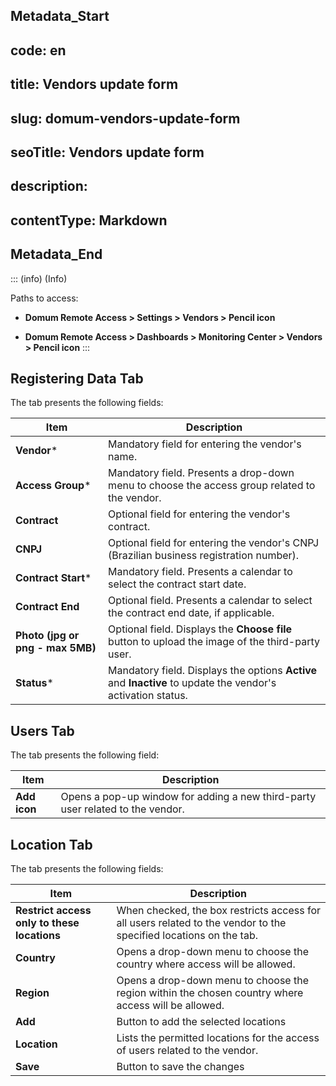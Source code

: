 ## Metadata_Start 
## code: en
## title: Vendors update form 
## slug: domum-vendors-update-form 
## seoTitle: Vendors update form 
## description:  
## contentType: Markdown 
## Metadata_End

::: (info) (Info)

Paths to access:

  - **Domum Remote Access > Settings > Vendors > Pencil icon**

  - **Domum Remote Access > Dashboards > Monitoring Center > Vendors > Pencil icon**
:::
## Registering Data Tab

The tab presents the following fields:

| Item          | Description                                                |
|---------------|------------------------------------------------------------|
| **Vendor***       | Mandatory field for entering the vendor's name.            |
| **Access Group*** | Mandatory field. Presents a drop-down menu to choose the access group related to the vendor. |
| **Contract**      | Optional field for entering the vendor's contract.          |
| **CNPJ**          | Optional field for entering the vendor's CNPJ (Brazilian business registration number). |
| **Contract Start*** | Mandatory field. Presents a calendar to select the contract start date. |
| **Contract End**  | Optional field. Presents a calendar to select the contract end date, if applicable. |
| **Photo (jpg or png - max 5MB)** | Optional field. Displays the **Choose file** button to upload the image of the third-party user. |
| **Status***       | Mandatory field. Displays the options **Active** and **Inactive** to update the vendor's activation status. |

## Users Tab

The tab presents the following field:

| Item    | Description                                                |
|---------|------------------------------------------------------------|
| **Add icon** | Opens a pop-up window for adding a new third-party user related to the vendor. |

## Location Tab

The tab presents the following fields:

| Item                              | Description                                                |
|-----------------------------------|------------------------------------------------------------|
| **Restrict access only to these locations** | When checked, the box restricts access for all users related to the vendor to the specified locations on the tab. |
| **Country**                           | Opens a drop-down menu to choose the country where access will be allowed. |
| **Region**                            | Opens a drop-down menu to choose the region within the chosen country where access will be allowed. |
| **Add**                               | Button to add the selected locations                          |
| **Location**                          | Lists the permitted locations for the access of users related to the vendor. |
| **Save**                              | Button to save the changes                                    |
